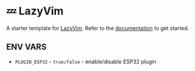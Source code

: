 # 💤 LazyVim

A starter template for [LazyVim](https://github.com/LazyVim/LazyVim).
Refer to the [documentation](https://lazyvim.github.io/installation) to get started.

## ENV VARS

- `PLUGIN_ESP32` - `true/false` - enable/disable ESP32 plugin
